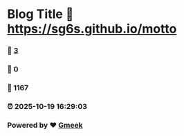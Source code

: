 # Blog Title :link: https://sg6s.github.io/motto 
### :page_facing_up: [3](https://sg6s.github.io/motto/tag.html) 
### :speech_balloon: 0 
### :hibiscus: 1167 
### :alarm_clock: 2025-10-19 16:29:03 
### Powered by :heart: [Gmeek](https://github.com/Meekdai/Gmeek)
